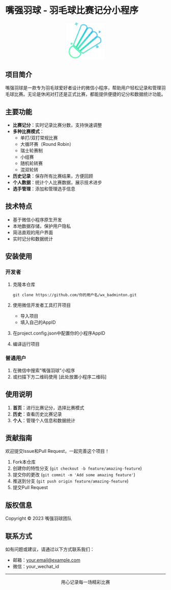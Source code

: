 # 嘴强羽球 - 羽毛球比赛记分小程序

<p align="center">
  <img src="miniprogram/images/score_active.png" alt="嘴强羽球Logo" width="120">
</p>

## 项目简介

嘴强羽球是一款专为羽毛球爱好者设计的微信小程序，帮助用户轻松记录和管理羽毛球比赛。无论是休闲对打还是正式比赛，都能提供便捷的记分和数据统计功能。

## 主要功能

- **比赛记分**：实时记录比赛分数，支持快速调整
- **多种比赛模式**：
  - 单打/双打常规比赛
  - 大循环赛（Round Robin）
  - 瑞士轮赛制
  - 小组赛
  - 随机轮转赛
  - 混双轮转
- **历史记录**：保存所有比赛结果，方便回顾
- **个人数据**：统计个人比赛数据，展示技术进步
- **选手管理**：添加和管理选手信息

## 技术特点

- 基于微信小程序原生开发
- 本地数据存储，保护用户隐私
- 简洁直观的用户界面
- 实时记分和数据统计

## 安装使用

### 开发者

1. 克隆本仓库
   ```
   git clone https://github.com/你的用户名/wx_badminton.git
   ```

2. 使用微信开发者工具打开项目
   - 导入项目
   - 填入自己的AppID

3. 在project.config.json中配置你的小程序AppID

4. 编译运行项目

### 普通用户

1. 在微信中搜索"嘴强羽球"小程序
2. 或扫描下方二维码使用
   [此处放置小程序二维码]

## 使用说明

1. **首页**：进行比赛记分，选择比赛模式
2. **历史**：查看历史比赛记录
3. **个人**：管理个人信息和数据统计

## 贡献指南

欢迎提交Issue和Pull Request，一起完善这个项目！

1. Fork本仓库
2. 创建你的特性分支 (`git checkout -b feature/amazing-feature`)
3. 提交你的更改 (`git commit -m 'Add some amazing feature'`)
4. 推送到分支 (`git push origin feature/amazing-feature`)
5. 提交Pull Request

## 版权信息

Copyright © 2023 嘴强羽球团队

## 联系方式

如有问题或建议，请通过以下方式联系我们：
- 邮箱：your.email@example.com
- 微信：your_wechat_id

---

<p align="center">用心记录每一场精彩比赛</p> 